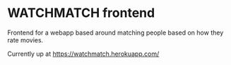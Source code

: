 # WATCHMATCH frontend
Frontend for a webapp based around matching people based on how they rate movies.

Currently up at https://watchmatch.herokuapp.com/
